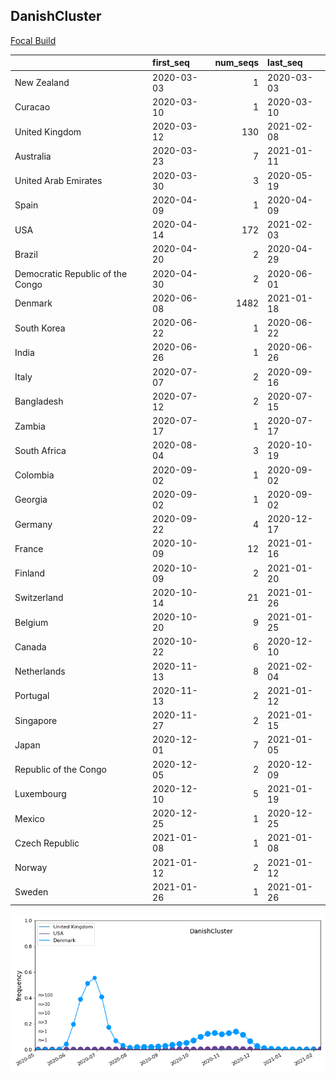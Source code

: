 

## DanishCluster
[Focal Build](https://nextstrain.org/groups/neherlab/ncov/DanishCluster?f_country=Denmark)

|                                  | first_seq   |   num_seqs | last_seq   |
|:---------------------------------|:------------|-----------:|:-----------|
| New Zealand                      | 2020-03-03  |          1 | 2020-03-03 |
| Curacao                          | 2020-03-10  |          1 | 2020-03-10 |
| United Kingdom                   | 2020-03-12  |        130 | 2021-02-08 |
| Australia                        | 2020-03-23  |          7 | 2021-01-11 |
| United Arab Emirates             | 2020-03-30  |          3 | 2020-05-19 |
| Spain                            | 2020-04-09  |          1 | 2020-04-09 |
| USA                              | 2020-04-14  |        172 | 2021-02-03 |
| Brazil                           | 2020-04-20  |          2 | 2020-04-29 |
| Democratic Republic of the Congo | 2020-04-30  |          2 | 2020-06-01 |
| Denmark                          | 2020-06-08  |       1482 | 2021-01-18 |
| South Korea                      | 2020-06-22  |          1 | 2020-06-22 |
| India                            | 2020-06-26  |          1 | 2020-06-26 |
| Italy                            | 2020-07-07  |          2 | 2020-09-16 |
| Bangladesh                       | 2020-07-12  |          2 | 2020-07-15 |
| Zambia                           | 2020-07-17  |          1 | 2020-07-17 |
| South Africa                     | 2020-08-04  |          3 | 2020-10-19 |
| Colombia                         | 2020-09-02  |          1 | 2020-09-02 |
| Georgia                          | 2020-09-02  |          1 | 2020-09-02 |
| Germany                          | 2020-09-22  |          4 | 2020-12-17 |
| France                           | 2020-10-09  |         12 | 2021-01-16 |
| Finland                          | 2020-10-09  |          2 | 2021-01-20 |
| Switzerland                      | 2020-10-14  |         21 | 2021-01-26 |
| Belgium                          | 2020-10-20  |          9 | 2021-01-25 |
| Canada                           | 2020-10-22  |          6 | 2020-12-10 |
| Netherlands                      | 2020-11-13  |          8 | 2021-02-04 |
| Portugal                         | 2020-11-13  |          2 | 2021-01-12 |
| Singapore                        | 2020-11-27  |          2 | 2021-01-15 |
| Japan                            | 2020-12-01  |          7 | 2021-01-05 |
| Republic of the Congo            | 2020-12-05  |          2 | 2020-12-09 |
| Luxembourg                       | 2020-12-10  |          5 | 2021-01-19 |
| Mexico                           | 2020-12-25  |          1 | 2020-12-25 |
| Czech Republic                   | 2021-01-08  |          1 | 2021-01-08 |
| Norway                           | 2021-01-12  |          2 | 2021-01-12 |
| Sweden                           | 2021-01-26  |          1 | 2021-01-26 |

![Overall trends DanishCluster](/overall_trends_figures/overall_trends_DanishCluster.png)
